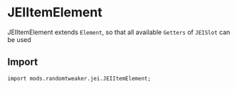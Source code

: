 # JEIItemElement

JEIItemElement extends `Element`, so that all available `Getters` of `JEISlot` can be used

## Import

```zenscript
import mods.randomtweaker.jei.JEIItemElement;
```
